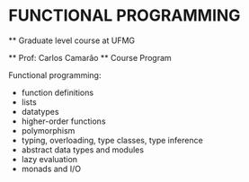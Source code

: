 # FUNCTIONAL PROGRAMMING
** Graduate level course at UFMG

** Prof: Carlos Camarão
** Course Program

Functional programming:
 - function definitions
 - lists
 - datatypes
 - higher-order functions
 - polymorphism
 - typing, overloading, type classes, type inference
 - abstract data types and modules
 - lazy evaluation
 - monads and I/O
